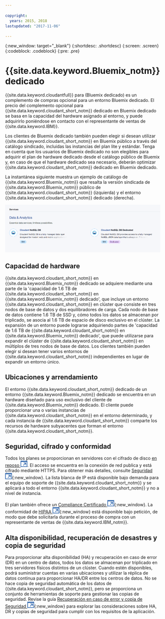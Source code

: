 ```yaml
---

copyright:
  years: 2015, 2018
lastupdated: "2017-11-06"

---
```


{:new_window: target="_blank"}
{:shortdesc: .shortdesc}
{:screen: .screen}
{:codeblock: .codeblock}
{:pre: .pre}

<!-- Acrolinx: 2017-02-23 -->

# {{site.data.keyword.Bluemix_notm}} dedicado

{{site.data.keyword.cloudantfull}} para (Bluemix dedicado) es un complemento de compras opcional para un entorno Bluemix dedicado. El precio del complemento opcional para {{site.data.keyword.cloudant_short_notm}} dedicado en Bluemix dedicado se basa en la capacidad del hardware asignado al entorno, y puede adquirirlo poniéndose en contacto con el representante de ventas de {{site.data.keyword.IBM}}.  

Los clientes de Bluemix dedicado también pueden elegir si desean utilizar {{site.data.keyword.cloudant_short_notm}} en Bluemix público a través del catálogo sindicado, incluidas las instancias del plan lite y estándar. Tenga en cuenta que los usuarios de Bluemix dedicado no son elegibles para adquirir el plan de hardware dedicado desde el catálogo público de Bluemix y, en caso de que el hardware dedicado sea necesario, deberán optimizar {{site.data.keyword.cloudant_short_notm}} dedicado en Bluemix dedicado.   

La instantánea siguiente muestra un ejemplo de catálogo de {{site.data.keyword.Bluemix_notm}} que resalta la versión sindicada de {{site.data.keyword.Bluemix_notm}} público
de {{site.data.keyword.cloudant_short_notm}} (izquierda) y el entorno {{site.data.keyword.cloudant_short_notm}} dedicado (derecha).  

![catálogo de {{site.data.keyword.cloudant_short_notm}} ](../images/bluemix_catalog.png)

## Capacidad de hardware 

{{site.data.keyword.cloudant_short_notm}} en {{site.data.keyword.Bluemix_notm}} dedicado se adquiere mediante una parte de la 'capacidad de 1.6 TB de {{site.data.keyword.cloudant_short_notm}} en {{site.data.keyword.Bluemix_notm}} dedicado', que incluye un entorno {{site.data.keyword.cloudant_short_notm}} en clúster que consiste en tres nodos de base de datos y dos equilibradores de carga. Cada nodo de base de datos contiene 1.6 TB de SSD y, cómo todos los datos se almacenan por triplicado, se asocia al 1.6 TB de espacio de disco exclusivo en el clúster. La expansión de un entorno puede lograrse adquiriendo partes de 'capacidad de 1.6 TB de {{site.data.keyword.cloudant_short_notm}} en {{site.data.keyword.Bluemix_notm}} dedicado', que puede utilizarse para expandir el clúster de {{site.data.keyword.cloudant_short_notm}} en múltiplos de tres nodos de base de datos. Los clientes también pueden elegir si desean tener varios entornos de {{site.data.keyword.cloudant_short_notm}} independientes en lugar de expandir un entorno único.

## Ubicaciones y arrendamiento 

El entorno {{site.data.keyword.cloudant_short_notm}} dedicado de un entorno {{site.data.keyword.Bluemix_notm}} dedicado se encuentra en un hardware diseñado para uso exclusivo del cliente de {{site.data.keyword.Bluemix_notm}} dedicado. El cliente puede proporcionar una o varias instancias de {{site.data.keyword.cloudant_short_notm}} en el entorno determinado, y cada instancia de {{site.data.keyword.cloudant_short_notm}}
comparte los recursos de hardware subyacentes que forman el entorno {{site.data.keyword.cloudant_short_notm}}. 

## Seguridad, cifrado y conformidad 

Todos los planes se proporcionan en servidores con el cifrado de disco [en reposo ![Icono de enlace externo](../images/launch-glyph.svg "Icono de enlace externo")](https://en.wikipedia.org/wiki/Data_at_rest). El acceso se encuentra en la conexión de red publica y está cifrado mediante HTTPS. Para obtener más detalles, consulte [Seguridad ![Icono de enlace externo](../images/launch-glyph.svg "Icono de enlace externo")](https://console.bluemix.net/docs/services/Cloudant/offerings/security.html#security){:new_window}. 
La lista blanca de IP está disponible bajo demanda para el equipo de soporte de {{site.data.keyword.cloudant_short_notm}} y se aplicará a todo el entorno {{site.data.keyword.cloudant_short_notm}} y no a nivel de instancia. 

El plan también ofrece un [Compliance Certificado ![Icono de enlace externo](../images/launch-glyph.svg "Icono de enlace externo")](https://console.bluemix.net/docs/services/Cloudant/offerings/compliance.html#cloudant-security-compliance){:new_window}. 
La conformidad de [HIPAA ![Icono de enlace externo](../images/launch-glyph.svg "Icono de enlace externo")](https://en.wikipedia.org/wiki/Health_Insurance_Portability_and_Accountability_Act){:new_window}
está disponible bajo petición, de modo que debe solicitarla durante el proceso de compra con un representante de ventas de {{site.data.keyword.IBM_notm}}. 

## Alta disponibilidad, recuperación de desastres y copia de seguridad 

Para proporcionar alta disponibilidad (HA) y recuperación en caso de error (DR) en un centro de datos, todos los datos se almacenan por triplicado en tres servidores físicos distintos de un clúster. Cuando estén disponibles, podrá suministrar cuentas en varias ubicaciones y utilizar la réplica de datos continua para proporcionar HA/DR entre los centros de datos. No se hace copia de seguridad automática de los datos de {{site.data.keyword.cloudant_short_notm}}, pero se proporciona un conjunto de herramientas de soporte para gestionar las copias de seguridad. Revise la guía [Recuperación en caso de error y copia de Seguridad ![Icono de enlace externo](../images/launch-glyph.svg "Icono de enlace externo")](https://console.bluemix.net/docs/services/Cloudant/guides/disaster-recovery-and-backup.html#disaster-recovery-and-backup){:new_window} para explorar las consideraciones sobre HA, DR y copias de seguridad para cumplir con los requisitos de la aplicación.
